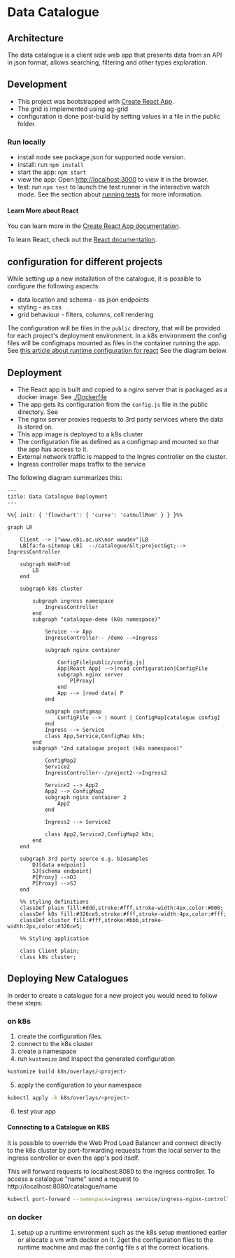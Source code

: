 # Data Catalogue
## Architecture
The data catalogue is a client side web app that presents data from an 
API in json format, allows searching, filtering and other types exploration.

## Development

- This project was bootstrapped with [Create React App](https://github.com/facebook/create-react-app).
- The grid is implemented using ag-grid
- configuration is done post-build by setting values in a file in the public folder.

### Run locally

* install node see package.json for supported node version. 
* install: run `npm install`
* start the app: `npm start`
* view the app: Open [http://localhost:3000](http://localhost:3000) to view it in the browser.
* test: run `npm test` to launch the test runner in the interactive watch mode. See the section about [running tests](https://facebook.github.io/create-react-app/docs/running-tests) for more information.

#### Learn More about React

You can learn more in the [Create React App documentation](https://facebook.github.io/create-react-app/docs/getting-started).

To learn React, check out the [React documentation](https://reactjs.org/).

## configuration for different projects
While setting up a new installation of the catalogue, it is possible
to configure the following aspects:
- data location and schema - as json endpoints
- styling - as css
- grid behaviour - filters, columns, cell rendering

The configuration will be files in the `public` directory, that will be provided for each project's deployment environment.
In a k8s environment the config files will be configmaps mounted as files in the container running the app.
See [this article about runtime configuration for react](https://profinit.eu/en/blog/build-once-deploy-many-in-react-dynamic-configuration-properties/)
See the diagram below.

## Deployment
* The React app is built and copied to a nginx server that is packaged as a docker image. See [./Dockerfile](./Dockerfile)
* The app gets its configuration from the `config.js` file in the public directory. See [](./public/config.js)
* The nginx server proxies requests to 3rd party services where the data is stored on.
* This app image is deployed to a k8s cluster
* The configuration file as defined as a configmap and mounted so that the app has access to it.
* External network traffic is mapped to the Ingres controller on the cluster.
* Ingress controller maps traffix to the service

The following diagram summarizes this:
```mermaid
---
title: Data Catalogue Deployment
---

%%{ init: { 'flowchart': { 'curve': 'catmullRom' } } }%%

graph LR

    Client --> |"www.ebi.ac.uk\nor wwwdev"|LB
    LB[fa:fa-sitemap LB]  --/catalogue/&lt;project&gt;--> IngressController
    
    subgraph WebProd
        LB
    end

    subgraph k8s cluster
        
        subgraph ingress namespace
            IngressController
        end
        subgraph "catalogue-demo (k8s namespace)"
            
            Service --> App
            IngressController-- /demo -->Ingress

            subgraph nginx container
                
                ConfigFile[public/config.js]
                App[React App] -->|read configuration|ConfigFile
                subgraph nginx server
                    P[Proxy]
                end
                App --> |read data| P
            end

            subgraph configmap
                ConfigFile --> | mount | ConfigMap[catalogue config]
            end
            Ingress --> Service
            class App,Service,ConfigMap k8s;
        end
        subgraph "2nd catalogue project (k8s namespace)"
            
            ConfigMap2
            Service2
            IngressController--/project2-->Ingress2

            Service2 --> App2
            App2 --> ConfigMap2
            subgraph nginx container 2
                App2
            end
            
            Ingress2 --> Service2

            class App2,Service2,ConfigMap2 k8s;
        end
    end

    subgraph 3rd party source e.g. biosamples
        DJ[data endpoint]
        SJ[schema endpoint]
        P[Proxy] -->DJ
        P[Proxy] -->SJ
    end
    
    %% styling definitions
    classDef plain fill:#ddd,stroke:#fff,stroke-width:4px,color:#000;
    classDef k8s fill:#326ce5,stroke:#fff,stroke-width:4px,color:#fff;
    classDef cluster fill:#fff,stroke:#bbb,stroke-width:2px,color:#326ce5;
    
    %% Styling application   
    
    class Client plain;
    class k8s cluster;

```

## Deploying New Catalogues
In order to create a catalogue for a new project you would need to
follow these steps:

### on k8s
1. create the configuration files.
2. connect to the k8s cluster 
3. create a namespace
4. run `kustomize` and inspect the generated configuration
```bash
kustomize build k8s/overlays/<project>
```
5. apply the configuration to your namespace
```bash
kubectl apply -k k8s/overlays/<project>
```
6. test your app

#### Connecting to a Catalogue on K8S

It is possible to override the Web Prod Load Balancer and connect directly to the k8s cluster by port-forwarding requests from the local server to the ingress controller or even the app's pod itself.

This will forward requests to localhost:8080 to the ingress controller.
To access a catalogue "name" send a request to http://localhost:8080/catalogue/name
```bash
kubectl port-forward --namespace=ingress service/ingress-nginx-controller 8080:80
```

### on docker
1. setup up a runtime environment such as the k8s setup mentioned earlier
   or allocate a vm with docker on it.
2get the configuration files to the runtime machine and map the config file s
     at the correct locations.

